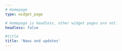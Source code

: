 ```yaml
---
# Homepage
type: widget_page

# Homepage is headless, other widget pages are not.
headless: false

#title
title: 'News and updates'
---
```

